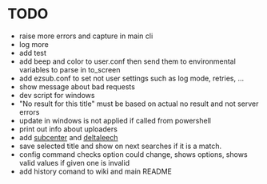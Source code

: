 # TODO

- raise more errors and capture in main cli
- log more
- add test
- add beep and color to user.conf then send them to environmental variables to parse in to_screen
- add ezsub.conf to set not user settings such as log mode, retries, ...
- show message about bad requests
- dev script for windows
- "No result for this title" must be based on actual no result and not server errors
- update in windows is not applied if called from powershell
- print out info about uploaders
- add [subcenter](https://subcenter.xyz/) and [deltaleech](https://sub.deltaleech.com)
- save selected title and show on next searches if it is a match.
- config command checks option could change, shows options, shows valid values if given one is invalid
- add history comand to wiki and main README
